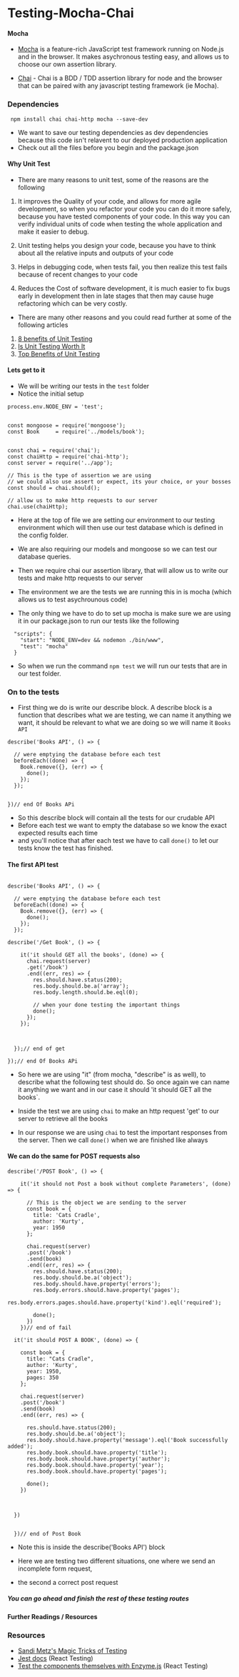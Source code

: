 # Testing-Mocha-Chai


#### Mocha 

- [Mocha](https://mochajs.org/) is a feature-rich JavaScript test framework running on Node.js and in the browser. It makes asychronous testing easy, and allows us to choose our own assertion library.

- [Chai](http://www.chaijs.com/) - Chai is a BDD / TDD assertion library for node and the browser that can be paired with any javascript testing framework (ie Mocha).


### Dependencies

```
 npm install chai chai-http mocha --save-dev
```

- We want to save our testing dependencies as dev dependencies because this code isn't relavent to our deployed production application
- Check out all the files before you begin and the package.json

#### Why Unit Test

- There are many reasons to unit test, some of the reasons are the following 

1.  It improves the Quality of your code, and allows for more agile development, so when you refactor your code you can do it more safely, because you have tested components of your code. In this way you can verify individual units of code when testing the whole application and make it easier to debug.  

2.  Unit testing helps you design your code, because you have to think about all the relative inputs and outputs of your code

3.  Helps in debugging code, when tests fail, you then realize this test fails because of recent changes to your code

4.  Reduces the Cost of software development, it is much easier to fix bugs early in development then in late stages that then may cause huge refactoring which can be very costly.

- There are many other reasons and you could read further at some of the following articles

1.  [8 benefits of Unit Testing](https://dzone.com/articles/top-8-benefits-of-unit-testing)
2.  [Is Unit Testing Worth It](https://stackoverflow.com/questions/67299/is-unit-testing-worth-the-effort)
3.  [Top Benefits of Unit Testing](https://apiumhub.com/tech-blog-barcelona/top-benefits-of-unit-testing/)



#### Lets get to it 

- We will be writing our tests in the ```test``` folder 
- Notice the initial setup 

```
process.env.NODE_ENV = 'test';


const mongoose = require('mongoose');
const Book     = require('../models/book');


const chai = require('chai');
const chaiHttp = require('chai-http');
const server = require('../app');

// This is the type of assertion we are using
// we could also use assert or expect, its your choice, or your bosses
const should = chai.should();

// allow us to make http requests to our server
chai.use(chaiHttp);

```

- Here at the top of file we are setting our environment to our testing environment which will then use our test database which is defined in the config folder.  

-  We are also requiring our models and mongoose so we can test our database queries. 

-  Then we require chai our assertion library, that will allow us to write our tests and make http requests to our server
-  The environment we are the tests we are running this in is mocha (which allows us to test asychrounous code)

-  The only thing we have to do to set up mocha is make sure we are using it in our package.json to run our tests like the following 


```
  "scripts": {
    "start": "NODE_ENV=dev && nodemon ./bin/www",
    "test": "mocha"
  }
```

- So when we run the command ```npm test``` we will run our tests that are in our test folder.  



### On to the tests 

- First thing we do is write our describe block.  A describe block is a function that describes what we are testing, we can name it anything we want, it should be relevant to what we are doing so we will name it ```Books API```


```
describe('Books API', () => {

  // were emptying the database before each test
  beforeEach((done) => {
    Book.remove({}, (err) => {
      done();
    });
  });


})// end Of Books APi

```


- So this describe block will contain all the tests for our crudable API 
- Before each test we want to empty the database so we know the exact expected results each time 
- and you'll notice that after each test we have to call ```done()```  to let our tests know the test has finished. 

#### The first API test

```

describe('Books API', () => {

  // were emptying the database before each test
  beforeEach((done) => {
    Book.remove({}, (err) => {
      done();
    });
  });

describe('/Get Book', () => {

    it('it should GET all the books', (done) => {
      chai.request(server)
      .get('/book')
      .end((err, res) => {
        res.should.have.status(200);
        res.body.should.be.a('array');
        res.body.length.should.be.eql(0);

        // when your done testing the important things
        done();
      });
    });



  });// end of get

});// end Of Books APi

```

- So here we are using "it" (from mocha, "describe" is as well), to describe what the following test should do.  So once again we can name it anything we want and in our case it should 'it should GET all the books`.

-  Inside the test we are using ```chai``` to make an http request 'get' to our server to retrieve all the books
-  In our response we are using ```chai``` to test the important responses from the server. Then we call ```done()``` when we are finished like always

#### We can do the same for POST requests also 


```
describe('/POST Book', () => {

    it('it should not Post a book without complete Parameters', (done) => {

      // This is the object we are sending to the server
      const book = {
        title: 'Cats Cradle',
        author: 'Kurty',
        year: 1950
      };

      chai.request(server)
      .post('/book')
      .send(book)
      .end((err, res) => {
        res.should.have.status(200);
        res.body.should.be.a('object');
        res.body.should.have.property('errors');
        res.body.errors.should.have.property('pages');
        res.body.errors.pages.should.have.property('kind').eql('required');

        done();
      })
    })// end of fail

  it('it should POST A BOOK', (done) => {

    const book = {
      title: "Cats Cradle",
      author: 'Kurty',
      year: 1950,
      pages: 350
    };

    chai.request(server)
    .post('/book')
    .send(book)
    .end((err, res) => {

      res.should.have.status(200);
      res.body.should.be.a('object');
      res.body.should.have.property('message').eql('Book successfully added');
      res.body.book.should.have.property('title');
      res.body.book.should.have.property('author');
      res.body.book.should.have.property('year');
      res.body.book.should.have.property('pages');

      done();
    })



  })


  })// end of Post Book

```

- Note this is inside the describe('Books API') block 

- Here we are testing two different situations, one where we send an incomplete form request, 
- the second a correct post request

##### You can go ahead and finish the rest of these testing routes 


#### Further Readings / Resources

### Resources
- [Sandi Metz's Magic Tricks of Testing](https://www.youtube.com/watch?v=URSWYvyc42M)
- [Jest docs](https://facebook.github.io/jest/docs/en/getting-started.html) (React Testing)
- [Test the components themselves with Enzyme.js](https://git.generalassemb.ly/ga-wdi-lessons/testing-in-react-with-jest-enzyme) (React Testing)








